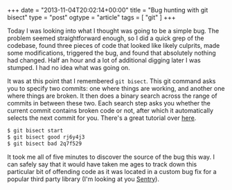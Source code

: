 +++
date = "2013-11-04T20:02:14+00:00"
title = "Bug hunting with git bisect"
type = "post"
ogtype = "article"
tags = [ "git" ]
+++

Today I was looking into what I thought was going to be a simple bug. The problem seemed straightforward enough, so I did a quick grep of the codebase, found three pieces of code that looked like likely culprits, made some modifications, triggered the bug, and found that absolutely nothing had changed. Half an hour and a lot of additional digging later I was stumped. I had no idea what was going on.

It was at this point that I remembered `git bisect`. This git command asks you to specify two commits: one where things are working, and another one where things are broken. It then does a binary search across the range of commits in between these two. Each search step asks you whether the current commit contains broken code or not, after which it automatically selects the next commit for you. There's a great tutorial over [here](http://webchick.net/node/99).

```bash
$ git bisect start
$ git bisect good rj6y4j3
$ git bisect bad 2q7f529
```

It took me all of five minutes to discover the source of the bug this way. I can safely say that it would have taken me ages to track down this particular bit of offending code as it was located in a custom bug fix for a popular third party library (I'm looking at you [Sentry](https://github.com/getsentry/raven-ruby)).
